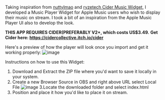 Taking inspiration from [nuttylmao](https://nutty.gg/en-cad/products/apple-music-widget) and [ryzetech Cider Music Widget](https://github.com/ryzetech/cider4obs.git), I developed a Music Player Widget for Apple Music users who wish to display their music on stream. I took a bit of an inspiration from the Apple Music Player UI also to develop the look.


**THIS APP REQUIRES CIDER(PREFERABLY V2+, which costs US$3.49.**
**Get Cider here:
https://cidercollective.itch.io/cider**

Here's a preview of how the player will look once you import and get it working properly:
![image](https://github.com/user-attachments/assets/267adc2e-4e73-4b12-af0e-d27ba200178f)


Instructions on how to use this Widget:

1. Download and Extract the ZIP file where you'd want to save it locally in your system.
2. Create a new Browser Source in OBS and right above URL select Local File
   ![image](https://github.com/user-attachments/assets/07b41566-8b26-4637-90d7-fec58ab12963)
3.Locate the downloaded folder and select index.html
4. Position and place it how you'd like to place it on stream.



